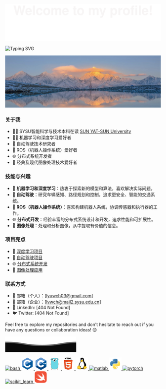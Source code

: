 ![](assets/Bottom_up.svg)

![Typing SVG](https://readme-typing-svg.herokuapp.com?color=%2336BCF7&center=true&vCenter=true&width=800&lines=Hello+👋,+我是+Matthew-Lyu;+欢迎来到我的Github主页!;Always+learning+new+things+;Machine+learning+enthusiast+)

![](assets/IMG_8099.JPEG)

### 关于我
- 🧑‍🎓 SYSU智能科学与技术本科在读 [SUN YAT-SUN University](https://www.sysu.edu.cn)
- 🧑‍💻 机器学习和深度学习爱好者
- 🚗 自动驾驶技术研究者
- 🤖 ROS（机器人操作系统）爱好者
- 🌐 分布式系统开发者
- 🎨 经典及现代图像处理技术爱好者

### 技能与兴趣
- 🤖 **机器学习和深度学习**：热衷于探索新的模型和算法，喜欢解决实际问题。
- 🚗 **自动驾驶**：研究车辆感知、路径规划和控制，追求更安全、智能的交通系统。
- 🤖 **ROS（机器人操作系统）**：喜欢构建机器人系统，协调传感器和执行器的工作。
- 🌐 **分布式开发**：经验丰富的分布式系统设计和开发，追求性能和可扩展性。
- 🎨 **图像处理**：处理和分析图像，从中提取有价值的信息。

### 项目亮点
- 🤖 [深度学习项目](https://github.com/Matthew-Lyu/Plant-Pathology-2021)
- 🚗 [自动驾驶项目](https://github.com/Matthew-Lyu/AutoDrivingSimulation)
- 🌐 [分布式系统开发](https://github.com/Dwl2021/MapReduce)
- 🎨 [图像处理应用](https://github.com/Matthew-Lyu/ImageProcessingAndAnalysis)

### 联系方式
- 📧 邮箱（个人）：[lyuwch03@gmail.com]
- 📧 邮箱（企业）：[lvwch@mail2.sysu.edu.cn]
- 💼 LinkedIn: [404 Not Found]
- 🐦 Twitter: [404 Not Found]

Feel free to explore my repositories and don't hesitate to reach out if you have any questions or collaboration ideas! 😊

![](assets/Bottom_down.svg)
<p align="left"> <a href="https://www.gnu.org/software/bash/" target="_blank" rel="noreferrer"> <img src="https://www.vectorlogo.zone/logos/gnu_bash/gnu_bash-icon.svg" alt="bash" width="40" height="40"/> </a> <a href="https://www.cprogramming.com/" target="_blank" rel="noreferrer"> <img src="https://raw.githubusercontent.com/devicons/devicon/master/icons/c/c-original.svg" alt="c" width="40" height="40"/> </a> <a href="https://www.w3schools.com/cpp/" target="_blank" rel="noreferrer"> <img src="https://raw.githubusercontent.com/devicons/devicon/master/icons/cplusplus/cplusplus-original.svg" alt="cplusplus" width="40" height="40"/> </a> <a href="https://golang.org" target="_blank" rel="noreferrer"> <img src="https://raw.githubusercontent.com/devicons/devicon/master/icons/go/go-original.svg" alt="go" width="40" height="40"/> </a> <a href="https://www.w3.org/html/" target="_blank" rel="noreferrer"> <img src="https://raw.githubusercontent.com/devicons/devicon/master/icons/html5/html5-original-wordmark.svg" alt="html5" width="40" height="40"/> </a> <a href="https://www.linux.org/" target="_blank" rel="noreferrer"> <img src="https://raw.githubusercontent.com/devicons/devicon/master/icons/linux/linux-original.svg" alt="linux" width="40" height="40"/> </a> <a href="https://www.mathworks.com/" target="_blank" rel="noreferrer"> <img src="https://upload.wikimedia.org/wikipedia/commons/2/21/Matlab_Logo.png" alt="matlab" width="40" height="40"/> </a> <a href="https://www.python.org" target="_blank" rel="noreferrer"> <img src="https://raw.githubusercontent.com/devicons/devicon/master/icons/python/python-original.svg" alt="python" width="40" height="40"/> </a> <a href="https://pytorch.org/" target="_blank" rel="noreferrer"> <img src="https://www.vectorlogo.zone/logos/pytorch/pytorch-icon.svg" alt="pytorch" width="40" height="40"/> </a> <a href="https://scikit-learn.org/" target="_blank" rel="noreferrer"> <img src="https://upload.wikimedia.org/wikipedia/commons/0/05/Scikit_learn_logo_small.svg" alt="scikit_learn" width="40" height="40"/> </a> <a href="https://developer.apple.com/swift/" target="_blank" rel="noreferrer"> <img src="https://raw.githubusercontent.com/devicons/devicon/master/icons/swift/swift-original.svg" alt="swift" width="40" height="40"/> </a> </p>

<!--
**Matthew-Lyu/Matthew-Lyu** is a ✨ _special_ ✨ repository because its `README.md` (this file) appears on your GitHub profile.

Here are some ideas to get you started:

- 🔭 I’m currently working on ...
- 🌱 I’m currently learning ...
- 👯 I’m looking to collaborate on ...
- 🤔 I’m looking for help with ...
- 💬 Ask me about ...
- 📫 How to reach me: ...
- 😄 Pronouns: ...
- ⚡ Fun fact: ...
-->
